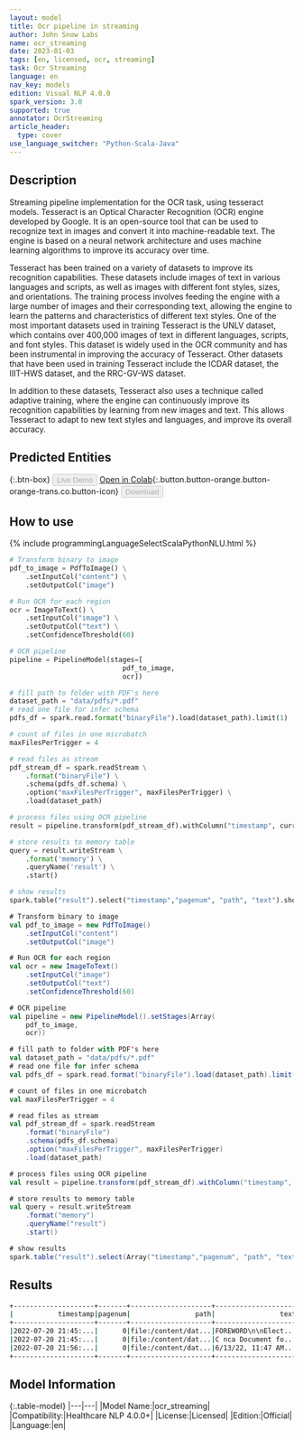 ```yaml
---
layout: model
title: Ocr pipeline in streaming
author: John Snow Labs
name: ocr_streaming
date: 2023-01-03
tags: [en, licensed, ocr, streaming]
task: Ocr Streaming
language: en
nav_key: models
edition: Visual NLP 4.0.0
spark_version: 3.0
supported: true
annotator: OcrStreaming
article_header:
  type: cover
use_language_switcher: "Python-Scala-Java"
---
```


## Description

Streaming pipeline implementation for the OCR task, using tesseract models. Tesseract is an Optical Character Recognition (OCR) engine developed by Google. It is an open-source tool that can be used to recognize text in images and convert it into machine-readable text. The engine is based on a neural network architecture and uses machine learning algorithms to improve its accuracy over time.

Tesseract has been trained on a variety of datasets to improve its recognition capabilities. These datasets include images of text in various languages and scripts, as well as images with different font styles, sizes, and orientations. The training process involves feeding the engine with a large number of images and their corresponding text, allowing the engine to learn the patterns and characteristics of different text styles. One of the most important datasets used in training Tesseract is the UNLV dataset, which contains over 400,000 images of text in different languages, scripts, and font styles. This dataset is widely used in the OCR community and has been instrumental in improving the accuracy of Tesseract. Other datasets that have been used in training Tesseract include the ICDAR dataset, the IIIT-HWS dataset, and the RRC-GV-WS dataset.

In addition to these datasets, Tesseract also uses a technique called adaptive training, where the engine can continuously improve its recognition capabilities by learning from new images and text. This allows Tesseract to adapt to new text styles and languages, and improve its overall accuracy.

## Predicted Entities

{:.btn-box}
<button class="button button-orange" disabled>Live Demo</button>
[Open in Colab](https://github.com/JohnSnowLabs/spark-ocr-workshop/blob/master/tutorials/Certification_Trainings/6.1.SparkOcrStreamingPDF.ipynb){:.button.button-orange.button-orange-trans.co.button-icon}
<button class="button button-orange" disabled>Download</button>

## How to use

<div class="tabs-box" markdown="1">
{% include programmingLanguageSelectScalaPythonNLU.html %}

```python
# Transform binary to image
pdf_to_image = PdfToImage() \
    .setInputCol("content") \
    .setOutputCol("image")

# Run OCR for each region
ocr = ImageToText() \
    .setInputCol("image") \
    .setOutputCol("text") \
    .setConfidenceThreshold(60)

# OCR pipeline
pipeline = PipelineModel(stages=[
                            pdf_to_image,
                            ocr])

# fill path to folder with PDF's here
dataset_path = "data/pdfs/*.pdf"
# read one file for infer schema
pdfs_df = spark.read.format("binaryFile").load(dataset_path).limit(1)

# count of files in one microbatch
maxFilesPerTrigger = 4 

# read files as stream
pdf_stream_df = spark.readStream \
    .format("binaryFile") \
    .schema(pdfs_df.schema) \
    .option("maxFilesPerTrigger", maxFilesPerTrigger) \
    .load(dataset_path)

# process files using OCR pipeline
result = pipeline.transform(pdf_stream_df).withColumn("timestamp", current_timestamp())

# store results to memory table
query = result.writeStream \
    .format('memory') \
    .queryName('result') \
    .start()

# show results
spark.table("result").select("timestamp","pagenum", "path", "text").show(10)
```
```scala
# Transform binary to image
val pdf_to_image = new PdfToImage() 
    .setInputCol("content") 
    .setOutputCol("image")

# Run OCR for each region
val ocr = new ImageToText() 
    .setInputCol("image") 
    .setOutputCol("text") 
    .setConfidenceThreshold(60)

# OCR pipeline
val pipeline = new PipelineModel().setStages(Array(
    pdf_to_image, 
    ocr))

# fill path to folder with PDF's here
val dataset_path = "data/pdfs/*.pdf"
# read one file for infer schema
val pdfs_df = spark.read.format("binaryFile").load(dataset_path).limit(1)

# count of files in one microbatch
val maxFilesPerTrigger = 4 

# read files as stream
val pdf_stream_df = spark.readStream 
    .format("binaryFile") 
    .schema(pdfs_df.schema) 
    .option("maxFilesPerTrigger", maxFilesPerTrigger) 
    .load(dataset_path)

# process files using OCR pipeline
val result = pipeline.transform(pdf_stream_df).withColumn("timestamp", current_timestamp())

# store results to memory table
val query = result.writeStream 
    .format("memory") 
    .queryName("result") 
    .start()

# show results
spark.table("result").select(Array("timestamp","pagenum", "path", "text")).show(10)
```
</div>

## Results

```bash
+--------------------+-------+--------------------+--------------------+
|           timestamp|pagenum|                path|                text|
+--------------------+-------+--------------------+--------------------+
|2022-07-20 21:45:...|      0|file:/content/dat...|FOREWORD\n\nElect...|
|2022-07-20 21:45:...|      0|file:/content/dat...|C nca Document fo...|
|2022-07-20 21:56:...|      0|file:/content/dat...|6/13/22, 11:47 AM...|
+--------------------+-------+--------------------+--------------------+
```
## Model Information

{:.table-model}
|---|---|
|Model Name:|ocr_streaming|
|Compatibility:|Healthcare NLP 4.0.0+|
|License:|Licensed|
|Edition:|Official|
|Language:|en|